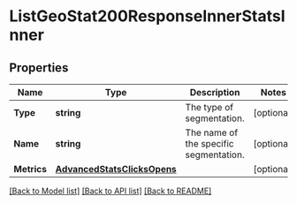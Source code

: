 # ListGeoStat200ResponseInnerStatsInner

## Properties

Name | Type | Description | Notes
------------ | ------------- | ------------- | -------------
**Type** | **string** | The type of segmentation. |[optional] 
**Name** | **string** | The name of the specific segmentation. |[optional] 
**Metrics** | [**AdvancedStatsClicksOpens**](AdvancedStatsClicksOpens.md) |  |[optional] 

[[Back to Model list]](../README.md#documentation-for-models) [[Back to API list]](../README.md#documentation-for-api-endpoints) [[Back to README]](../README.md)



